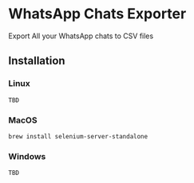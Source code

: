 # WhatsApp Chats Exporter
Export All your WhatsApp chats to CSV files

## Installation
### Linux
    TBD

### MacOS
    brew install selenium-server-standalone

### Windows 
    TBD
